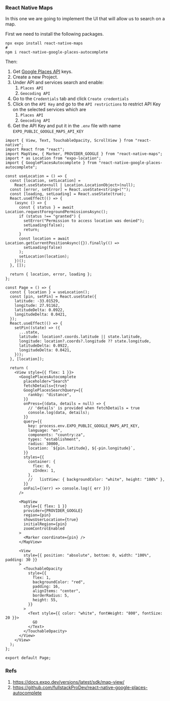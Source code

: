 ### React Native Maps

In this one we are going to implement the UI that will allow us to search on a map.

First we need to install the following packages.

```shell
npx expo install react-native-maps
#
npm i react-native-google-places-autocomplete
```

Then:

1. Get [ Google Places API](https://console.cloud.google.com/welcome?pli=1&project=mindful-coder-318315) keys.
2. Create a new Project.
3. Under API and services search and enable:
   1. `Places API`
   2. `Geocoding API`
4. Go to the `Credentials` tab and click `Create credentials`
5. Click on the `API Key` and go to the `API restrictions` to restrict API Key on the selected services which are
   1. `Places API`
   2. `Geocoding API`
6. Get the API Key and put it in the `.env` file with name `EXPO_PUBLIC_GOOGLE_MAPS_API_KEY`

```tsx
import { View, Text, TouchableOpacity, ScrollView } from "react-native";
import React from "react";
import MapView, { Marker, PROVIDER_GOOGLE } from "react-native-maps";
import * as Location from "expo-location";
import { GooglePlacesAutocomplete } from "react-native-google-places-autocomplete";

const useLocation = () => {
  const [location, setLocation] =
    React.useState<null | Location.LocationObject>(null);
  const [error, setError] = React.useState<string>("");
  const [loading, setLoading] = React.useState(true);
  React.useEffect(() => {
    (async () => {
      const { status } = await Location.requestForegroundPermissionsAsync();
      if (status !== "granted") {
        setError("Permission to access location was denied");
        setLoading(false);
        return;
      }
      const location = await Location.getCurrentPositionAsync({}).finally(() =>
        setLoading(false)
      );
      setLocation(location);
    })();
  }, []);

  return { location, error, loading };
};

const Page = () => {
  const { location } = useLocation();
  const [pin, setPin] = React.useState({
    latitude: -33.01529,
    longitude: 27.91162,
    latitudeDelta: 0.0922,
    longitudeDelta: 0.0421,
  });
  React.useEffect(() => {
    setPin((state) => ({
      ...state,
      latitude: location?.coords.latitude || state.latitude,
      longitude: location?.coords?.longitude ?? state.longitude,
      latitudeDelta: 0.0922,
      longitudeDelta: 0.0421,
    }));
  }, [location]);

  return (
    <View style={{ flex: 1 }}>
      <GooglePlacesAutocomplete
        placeholder="Search"
        fetchDetails={true}
        GooglePlacesSearchQuery={{
          rankby: "distance",
        }}
        onPress={(data, details = null) => {
          // 'details' is provided when fetchDetails = true
          console.log(data, details);
        }}
        query={{
          key: process.env.EXPO_PUBLIC_GOOGLE_MAPS_API_KEY,
          language: "en",
          components: "country:za",
          types: "establishment",
          radius: 30000,
          location: `${pin.latitude}, ${-pin.longitude}`,
        }}
        styles={{
          container: {
            flex: 0,
            zIndex: 1,
          },
          //   listView: { backgroundColor: "white", height: "100%" },
        }}
        onFail={(err) => console.log({ err })}
      />

      <MapView
        style={{ flex: 1 }}
        provider={PROVIDER_GOOGLE}
        region={pin}
        showsUserLocation={true}
        initialRegion={pin}
        zoomControlEnabled
      >
        <Marker coordinate={pin} />
      </MapView>

      <View
        style={{ position: "absolute", bottom: 0, width: "100%", padding: 30 }}
      >
        <TouchableOpacity
          style={{
            flex: 1,
            backgroundColor: "red",
            padding: 16,
            alignItems: "center",
            borderRadius: 5,
            height: 55,
          }}
        >
          <Text style={{ color: "white", fontWeight: "800", fontSize: 20 }}>
            GO
          </Text>
        </TouchableOpacity>
      </View>
    </View>
  );
};

export default Page;
```

### Refs

1. https://docs.expo.dev/versions/latest/sdk/map-view/
2. https://github.com/fullstackProDev/react-native-google-places-autocomplete
